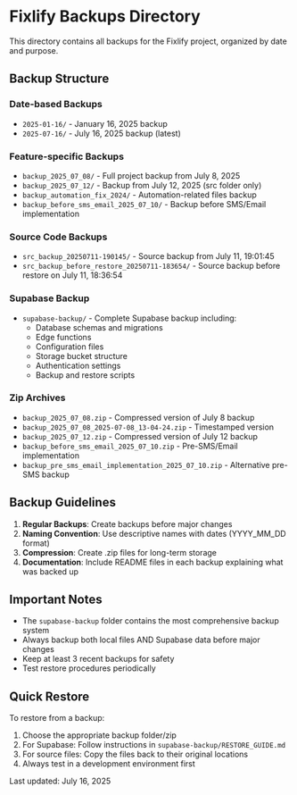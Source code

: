 # Fixlify Backups Directory

This directory contains all backups for the Fixlify project, organized by date and purpose.

## Backup Structure

### Date-based Backups
- `2025-01-16/` - January 16, 2025 backup
- `2025-07-16/` - July 16, 2025 backup (latest)

### Feature-specific Backups
- `backup_2025_07_08/` - Full project backup from July 8, 2025
- `backup_2025_07_12/` - Backup from July 12, 2025 (src folder only)
- `backup_automation_fix_2024/` - Automation-related files backup
- `backup_before_sms_email_2025_07_10/` - Backup before SMS/Email implementation

### Source Code Backups
- `src_backup_20250711-190145/` - Source backup from July 11, 19:01:45
- `src_backup_before_restore_20250711-183654/` - Source backup before restore on July 11, 18:36:54

### Supabase Backup
- `supabase-backup/` - Complete Supabase backup including:
  - Database schemas and migrations
  - Edge functions
  - Configuration files
  - Storage bucket structure
  - Authentication settings
  - Backup and restore scripts

### Zip Archives
- `backup_2025_07_08.zip` - Compressed version of July 8 backup
- `backup_2025_07_08_2025-07-08_13-04-24.zip` - Timestamped version
- `backup_2025_07_12.zip` - Compressed version of July 12 backup
- `backup_before_sms_email_2025_07_10.zip` - Pre-SMS/Email implementation
- `backup_pre_sms_email_implementation_2025_07_10.zip` - Alternative pre-SMS backup

## Backup Guidelines

1. **Regular Backups**: Create backups before major changes
2. **Naming Convention**: Use descriptive names with dates (YYYY_MM_DD format)
3. **Compression**: Create .zip files for long-term storage
4. **Documentation**: Include README files in each backup explaining what was backed up

## Important Notes

- The `supabase-backup` folder contains the most comprehensive backup system
- Always backup both local files AND Supabase data before major changes
- Keep at least 3 recent backups for safety
- Test restore procedures periodically

## Quick Restore

To restore from a backup:
1. Choose the appropriate backup folder/zip
2. For Supabase: Follow instructions in `supabase-backup/RESTORE_GUIDE.md`
3. For source files: Copy the files back to their original locations
4. Always test in a development environment first

Last updated: July 16, 2025
